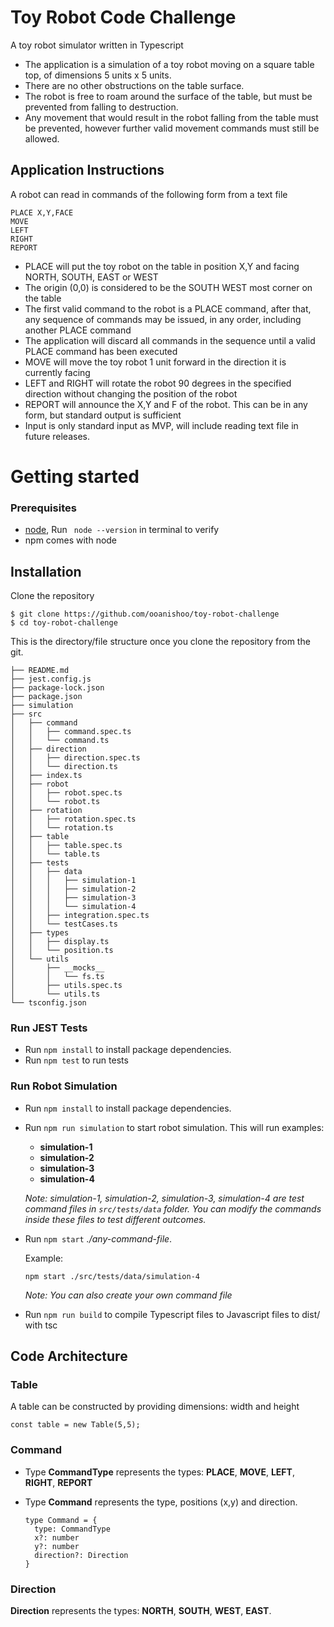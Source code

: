 # Toy Robot Code Challenge
A toy robot simulator written in Typescript

- The application is a simulation of a toy robot moving on a square table top, of dimensions 5 units x 5 units. 
- There are no other obstructions on the table surface. 
- The robot is free to roam around the surface of the table, but must be prevented from falling to destruction.  
- Any movement that would result in the robot falling from the table must be prevented, however further valid movement commands must still be allowed.

## Application Instructions

A robot can read in commands of the following form from a text file
```shell
PLACE X,Y,FACE
MOVE
LEFT
RIGHT
REPORT
```
-	PLACE will put the toy robot on the table in position X,Y and facing NORTH, SOUTH, EAST or WEST
-	The origin (0,0) is considered to be the SOUTH WEST most corner on the table
-	The first valid command to the robot is a PLACE command, after that, any sequence of commands may be issued, in any order, including another PLACE command
-	The application will discard all commands in the sequence until a valid PLACE command has been executed
-	MOVE will move the toy robot 1 unit forward in the direction it is currently facing
-	LEFT and RIGHT will rotate the robot 90 degrees in the specified direction without changing the position of the robot
-	REPORT will announce the X,Y and F of the robot. This can be in any form, but standard output is sufficient
-	Input is only standard input as MVP, will include reading text file in future releases.


# Getting started
### Prerequisites

- [node](https://nodejs.org/en/), Run ` node --version` in terminal to verify
- npm comes with node
 

## Installation

Clone the repository
```shell
$ git clone https://github.com/ooanishoo/toy-robot-challenge
$ cd toy-robot-challenge
```

This is the directory/file structure once you clone the repository from the git.
```shell
├── README.md
├── jest.config.js
├── package-lock.json
├── package.json
├── simulation
├── src
│   ├── command
│   │   ├── command.spec.ts
│   │   └── command.ts
│   ├── direction
│   │   ├── direction.spec.ts
│   │   └── direction.ts
│   ├── index.ts
│   ├── robot
│   │   ├── robot.spec.ts
│   │   └── robot.ts
│   ├── rotation
│   │   ├── rotation.spec.ts
│   │   └── rotation.ts
│   ├── table
│   │   ├── table.spec.ts
│   │   └── table.ts
│   ├── tests
│   │   ├── data
│   │   │   ├── simulation-1
│   │   │   ├── simulation-2
│   │   │   ├── simulation-3
│   │   │   └── simulation-4
│   │   ├── integration.spec.ts
│   │   └── testCases.ts
│   ├── types
│   │   ├── display.ts
│   │   └── position.ts
│   └── utils
│       ├── __mocks__
│       │   └── fs.ts
│       ├── utils.spec.ts
│       └── utils.ts
└── tsconfig.json
```

### Run JEST Tests

- Run `npm install` to install package dependencies.
- Run `npm test` to run tests

### Run Robot Simulation
- Run `npm install` to install package dependencies.
- Run `npm run simulation` to start robot simulation. This will run examples:
  - **simulation-1**
  - **simulation-2**
  - **simulation-3**
  - **simulation-4**

  *Note: simulation-1, simulation-2, simulation-3, simulation-4 are test command files in `src/tests/data` folder. You can modify the commands inside these files to test different outcomes.*

- Run `npm start` *./any-command-file*.
  
  Example:
  ```
  npm start ./src/tests/data/simulation-4
  ```

  *Note: You can also create your own command file*

- Run `npm run build` to compile Typescript files to Javascript files to dist/ with tsc
  


## Code Architecture

### Table
 A table can be constructed by providing dimensions: width and height
 ```
 const table = new Table(5,5);
```

### Command

- Type **CommandType** represents the types: **PLACE**, **MOVE**, **LEFT**, **RIGHT**, **REPORT**

- Type **Command** represents the type, positions (x,y) and direction.

  ```
  type Command = {
    type: CommandType
    x?: number
    y?: number
    direction?: Direction
  }
  ```

### Direction
**Direction** represents the types: **NORTH**, **SOUTH**, **WEST**, **EAST**.




